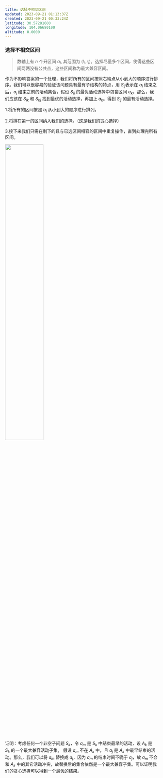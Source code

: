 ```yaml
---
title: 选择不相交区间
updated: 2023-09-21 01:13:37Z
created: 2023-09-21 00:33:24Z
latitude: 30.57281600
longitude: 104.06680100
altitude: 0.0000
---
```


### 选择不相交区间
>数轴上有 $n$ 个开区间 $a_i$, 其范围为 $(l_i, r_i)$。选择尽量多个区间，使得这些区间两两没有公共点，这些区间称为最大兼容区间。

作为不影响答案的一个处理，我们将所有的区间按照右端点从小到大的顺序进行排序。我们可以很容易的验证该问题具有最有子结构的特点，用 $S_{ij}$表示在 $a_i$ 结束之后，$a_j$ 结束之前的活动集合，假设 $S_{ij}$ 的最优活动选择中包含区间 $a_k$，那么，我们应该在 $S_{ik}$ 和 $S_{kj}$ 找到最优的活动选择，再加上 $a_k$。得到 $S_{ij}$ 的最有活动选择。


1.将所有的区间按照 $b_i$ 从小到大的顺序进行排列。

2.将排在第一的区间纳入我们的选择。（这是我们的贪心选择）

3.接下来我们只需在剩下的且与已选区间相容的区间中重复操作，直到处理完所有区间。

<img width="50%" src="/problem/11/testdata/download/0x07.png" /> 	

证明：考虑任何一个非空子问题 $S_k$，令 $a_m$ 是 $S_k$ 中结束最早的活动，设 $A_k$ 是 $S_k$ 的一个最大兼容活动子集， 假设 $a_m$ 不在 $A_k$ 中，且 $a_j$ 是 $A_k$ 中最早结束的活动。那么，我们可以将 $a_m$ 替换成 $a_j$，因为 $a_m$ 的结束时间不晚于 $a_j$，故 $a_m$ 不会和 $A_k$ 中的其它活动冲突，故替换后的集合依然是一个最大兼容子集。可以证明我们的贪心选择可以得到一个最优的结果。